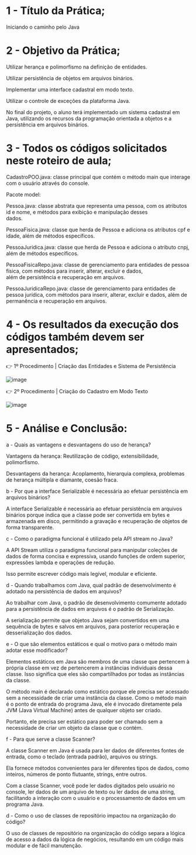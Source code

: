 

#  1 - Título da Prática;
  Iniciando o caminho pelo Java

#  2 - Objetivo da Prática;
  Utilizar herança e polimorfismo na  definição de entidades.
  
  Utilizar persistência de objetos em arquivos binários.
  
  Implementar uma interface cadastral em modo texto.
  
  Utilizar o controle de exceções da plataforma Java.
  
  No final do projeto, o aluno terá implementado um sistema cadastral em Java,
  utilizando os recursos da programação orientada a objetos e a persistência em
  arquivos binários.

#  3 - Todos os códigos solicitados neste roteiro de aula;
  
  CadastroPOO.java: classe principal que contém o método main que interage com o usuário através do console.
	
  Pacote model:
 	
  Pessoa.java: classe abstrata que representa uma pessoa, com os atributos id e nome, e métodos para exibição e manipulação desses 	 
  dados.
	
  PessoaFisica.java: classe que herda de Pessoa e adiciona os atributos cpf e idade, além de métodos específicos.
 
  PessoaJuridica.java: classe que herda de Pessoa e adiciona o atributo cnpj, além de métodos específicos.
	
  PessoaFisicaRepo.java: classe de gerenciamento para entidades de pessoa física, com métodos para inserir, alterar, excluir e dados,     
  além de persistência e recuperação em arquivos.
	
  PessoaJuridicaRepo.java: classe de gerenciamento para entidades de pessoa jurídica, com métodos para inserir, alterar, excluir e dados, 
  além de permanência e recuperação em arquivos.

#  4 - Os resultados da execução dos códigos também devem ser apresentados;

👉 1º Procedimento | Criação das Entidades e Sistema de Persistência

![image](https://github.com/Wfelipetm/MissaoPraticaN1_Mundo3/assets/108297008/bdee556e-468d-4f2d-8b5d-0130e89525ee)

👉 2º Procedimento | Criação do Cadastro em Modo Texto

![image](https://github.com/Wfelipetm/MissaoPraticaN1_Mundo3/assets/108297008/f491c90b-7352-4a0e-8332-9dac64c3057d)

#  5 - Análise e Conclusão:

a - Quais as vantagens e desvantagens do uso de herança?

Vantagens da herança:
Reutilização de código, extensibilidade, polimorfismo.



Desvantagens da herança:
Acoplamento, hierarquia complexa, problemas de herança múltipla e diamante, 
coesão fraca.



b - Por que a interface Serializable é necessária ao efetuar persistência em arquivos binários?

A interface Serializable é necessária ao efetuar persistência em arquivos binários porque indica que a classe pode ser convertida em bytes e armazenada em disco, permitindo a gravação e recuperação de objetos de forma transparente.



c - Como o paradigma funcional é utilizado pela API stream no Java?

A API Stream utiliza o paradigma funcional para manipular coleções de dados de forma concisa e expressiva, usando funções de ordem superior, expressões lambda e operações de redução. 

Isso permite escrever código mais legível, modular e eficiente.



d - Quando trabalhamos com Java, qual padrão de desenvolvimento é adotado na persistência de dados em arquivos?

Ao trabalhar com Java, o padrão de desenvolvimento comumente adotado para a persistência de dados em arquivos é o padrão de Serialização. 

A serialização permite que objetos Java sejam convertidos em uma sequência de bytes e salvos em arquivos, 
para posterior recuperação e desserialização dos dados. 



e - O que são elementos estáticos e qual o motivo para o método main adotar esse modificador?

Elementos estáticos em Java são membros de uma classe que pertencem à própria classe em vez de pertencerem a instâncias individuais dessa classe. Isso significa que eles são compartilhados por todas as instâncias da classe.

O método main é declarado como estático porque ele precisa ser acessado sem a necessidade de criar uma instância da classe. Como o método main é o ponto de entrada do programa Java, ele é invocado diretamente pela JVM (Java Virtual Machine) antes de qualquer objeto ser criado. 

Portanto, ele precisa ser estático para poder ser chamado sem a necessidade de criar um objeto da classe que o contém.



f - Para que serve a classe Scanner?

A classe Scanner em Java é usada para ler dados de diferentes fontes de entrada, como o teclado (entrada padrão), arquivos ou strings. 

Ela fornece métodos convenientes para ler diferentes tipos de dados, como inteiros, números de ponto flutuante, strings, entre outros.

Com a classe Scanner, você pode ler dados digitados pelo usuário no console, ler dados de um arquivo de texto ou ler dados de uma string, facilitando a interação com o usuário e o processamento de dados em um programa Java.


d - Como o uso de classes de repositório impactou na organização do código?

O uso de classes de repositório na organização do código separa a lógica de acesso a dados da lógica de negócios, resultando em um código mais modular e de fácil manutenção.






